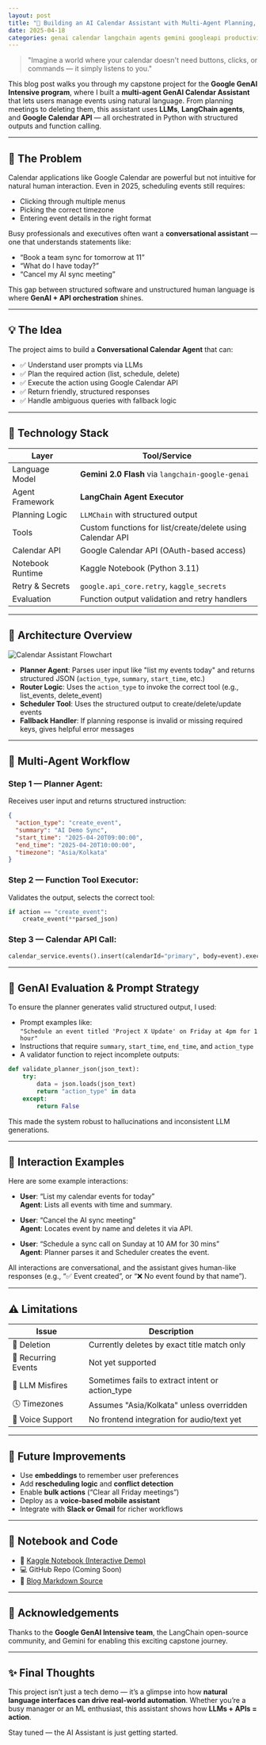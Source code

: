 ```yaml
---
layout: post
title: "🧠 Building an AI Calendar Assistant with Multi-Agent Planning, Gemini & LangChain"
date: 2025-04-18
categories: genai calendar langchain agents gemini googleapi productivity
---
```


> "Imagine a world where your calendar doesn't need buttons, clicks, or commands — it simply listens to you."

This blog post walks you through my capstone project for the **Google GenAI Intensive program**, where I built a **multi-agent GenAI Calendar Assistant** that lets users manage events using natural language. From planning meetings to deleting them, this assistant uses **LLMs**, **LangChain agents**, and **Google Calendar API** — all orchestrated in Python with structured outputs and function calling.

---

## 🧩 The Problem

Calendar applications like Google Calendar are powerful but not intuitive for natural human interaction. Even in 2025, scheduling events still requires:

- Clicking through multiple menus
- Picking the correct timezone
- Entering event details in the right format

Busy professionals and executives often want a **conversational assistant** — one that understands statements like:

- “Book a team sync for tomorrow at 11”
- “What do I have today?”
- “Cancel my AI sync meeting”

This gap between structured software and unstructured human language is where **GenAI + API orchestration** shines.

---

## 💡 The Idea

The project aims to build a **Conversational Calendar Agent** that can:

- ✅ Understand user prompts via LLMs
- ✅ Plan the required action (list, schedule, delete)
- ✅ Execute the action using Google Calendar API
- ✅ Return friendly, structured responses
- ✅ Handle ambiguous queries with fallback logic

---

## 🔧 Technology Stack

| Layer | Tool/Service |
|-------|--------------|
| Language Model | **Gemini 2.0 Flash** via `langchain-google-genai` |
| Agent Framework | **LangChain Agent Executor** |
| Planning Logic | `LLMChain` with structured output |
| Tools | Custom functions for list/create/delete using Calendar API |
| Calendar API | Google Calendar API (OAuth-based access) |
| Notebook Runtime | Kaggle Notebook (Python 3.11) |
| Retry & Secrets | `google.api_core.retry`, `kaggle_secrets` |
| Evaluation | Function output validation and retry handlers |

---

## 📐 Architecture Overview

![Calendar Assistant Flowchart](calendar_assistant_flowchart.png)

- **Planner Agent**: Parses user input like "list my events today" and returns structured JSON (`action_type`, `summary`, `start_time`, etc.)
- **Router Logic**: Uses the `action_type` to invoke the correct tool (e.g., list_events, delete_event)
- **Scheduler Tool**: Uses the structured output to create/delete/update events
- **Fallback Handler**: If planning response is invalid or missing required keys, gives helpful error messages

---

## 🔁 Multi-Agent Workflow

### Step 1 — Planner Agent:
Receives user input and returns structured instruction:
```json
{
  "action_type": "create_event",
  "summary": "AI Demo Sync",
  "start_time": "2025-04-20T09:00:00",
  "end_time": "2025-04-20T10:00:00",
  "timezone": "Asia/Kolkata"
}
```

### Step 2 — Function Tool Executor:
Validates the output, selects the correct tool:
```python
if action == "create_event":
    create_event(**parsed_json)
```

### Step 3 — Calendar API Call:
```python
calendar_service.events().insert(calendarId="primary", body=event).execute()
```

---

## 🧪 GenAI Evaluation & Prompt Strategy

To ensure the planner generates valid structured output, I used:

- Prompt examples like:  
  `"Schedule an event titled 'Project X Update' on Friday at 4pm for 1 hour"`
- Instructions that require `summary`, `start_time`, `end_time`, and `action_type`
- A validator function to reject incomplete outputs:
```python
def validate_planner_json(json_text):
    try:
        data = json.loads(json_text)
        return "action_type" in data
    except:
        return False
```

This made the system robust to hallucinations and inconsistent LLM generations.

---

## 🧠 Interaction Examples

Here are some example interactions:

- **User**: “List my calendar events for today”  
  **Agent**: Lists all events with time and summary.

- **User**: “Cancel the AI sync meeting”  
  **Agent**: Locates event by name and deletes it via API.

- **User**: “Schedule a sync call on Sunday at 10 AM for 30 mins”  
  **Agent**: Planner parses it and Scheduler creates the event.

All interactions are conversational, and the assistant gives human-like responses (e.g., “✅ Event created”, or “❌ No event found by that name”).

---

## ⚠️ Limitations

| Issue | Description |
|-------|-------------|
| 🎯 Deletion | Currently deletes by exact title match only |
| 🔁 Recurring Events | Not yet supported |
| 🧠 LLM Misfires | Sometimes fails to extract intent or action_type |
| 🕓 Timezones | Assumes "Asia/Kolkata" unless overridden |
| 📣 Voice Support | No frontend integration for audio/text yet |

---

## 🔮 Future Improvements

- Use **embeddings** to remember user preferences
- Add **rescheduling logic** and **conflict detection**
- Enable **bulk actions** (“Clear all Friday meetings”)
- Deploy as a **voice-based mobile assistant**
- Integrate with **Slack or Gmail** for richer workflows

---

## 📌 Notebook and Code

- 🔗 [Kaggle Notebook (Interactive Demo)](https://kaggle.com/)
- 💻 GitHub Repo (Coming Soon)
- 📎 [Blog Markdown Source](https://your-site.com/_posts/2025-04-18-genai-calendar-assistant.md)

---

## 🙏 Acknowledgements

Thanks to the **Google GenAI Intensive team**, the LangChain open-source community, and Gemini for enabling this exciting capstone journey.

---

## ✨ Final Thoughts

This project isn’t just a tech demo — it’s a glimpse into how **natural language interfaces can drive real-world automation**. Whether you’re a busy manager or an ML enthusiast, this assistant shows how **LLMs + APIs = action**.

Stay tuned — the AI Assistant is just getting started.
